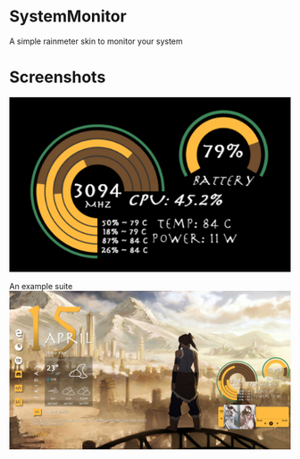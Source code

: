 # SystemMonitor
A simple rainmeter skin to monitor your system

# Screenshots
<img src=./@Resources/Screenshots/Screenshot.png>

An example suite
<img src=./@Resources/Screenshots/Screenshot1.png>
